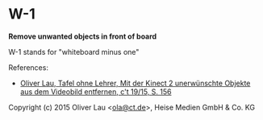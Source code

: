 # W-1

**Remove unwanted objects in front of board**

W-1 stands for "whiteboard minus one"

References:

 - [Oliver Lau, Tafel ohne Lehrer, Mit der Kinect 2 unerwünschte Objekte aus dem Videobild entfernen, c't 19/15, S. 156](http://heise.de/-XXXXXXX)


Copyright (c) 2015 Oliver Lau <<ola@ct.de>>, Heise Medien GmbH & Co. KG

